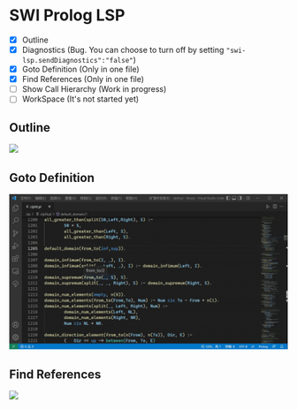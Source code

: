 # SWI Prolog LSP
- [x] Outline
- [x] Diagnostics (Bug. You can choose to turn off by setting `"swi-lsp.sendDiagnostics":"false"`)
- [x] Goto Definition (Only in one file)
- [x] Find References (Only in one file)
- [ ] Show Call Hierarchy (Work in progress)
- [ ] WorkSpace (It's not started yet)

## Outline
 ![](./gifs/outline.gif)
## Goto Definition
![](./gifs/GotoDefinition.gif)
## Find References
![](./gifs/FindRefrences.gif)